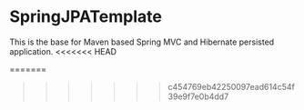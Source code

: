 SpringJPATemplate
=================

This is the base for Maven based Spring MVC and Hibernate persisted application.
<<<<<<< HEAD

=======
>>>>>>> c454769eb42250097ead614c54f39e9f7e0b4dd7
